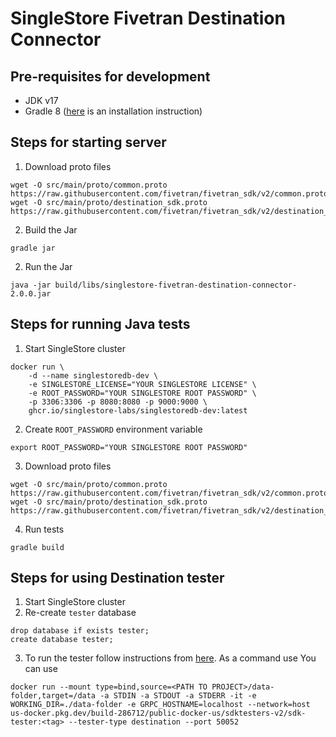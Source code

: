 # SingleStore Fivetran Destination Connector

## Pre-requisites for development

- JDK v17
- Gradle 8 ([here](https://gradle.org/install/#manually) is an installation instruction)

## Steps for starting server

1. Download proto files

```
wget -O src/main/proto/common.proto https://raw.githubusercontent.com/fivetran/fivetran_sdk/v2/common.proto
wget -O src/main/proto/destination_sdk.proto https://raw.githubusercontent.com/fivetran/fivetran_sdk/v2/destination_sdk.proto
```

2. Build the Jar

```
gradle jar
```

2. Run the Jar

```
java -jar build/libs/singlestore-fivetran-destination-connector-2.0.0.jar
```

## Steps for running Java tests

1. Start SingleStore cluster

```
docker run \
    -d --name singlestoredb-dev \
    -e SINGLESTORE_LICENSE="YOUR SINGLESTORE LICENSE" \
    -e ROOT_PASSWORD="YOUR SINGLESTORE ROOT PASSWORD" \
    -p 3306:3306 -p 8080:8080 -p 9000:9000 \
    ghcr.io/singlestore-labs/singlestoredb-dev:latest
```

2. Create `ROOT_PASSWORD` environment variable

```
export ROOT_PASSWORD="YOUR SINGLESTORE ROOT PASSWORD"
```

3. Download proto files

```
wget -O src/main/proto/common.proto https://raw.githubusercontent.com/fivetran/fivetran_sdk/v2/common.proto
wget -O src/main/proto/destination_sdk.proto https://raw.githubusercontent.com/fivetran/fivetran_sdk/v2/destination_sdk.proto
```

4. Run tests

```
gradle build
```

## Steps for using Destination tester

1. Start SingleStore cluster
2. Re-create `tester` database

```
drop database if exists tester;
create database tester;
```

3. To run the tester follow instructions
   from [here](https://github.com/fivetran/fivetran_sdk/blob/v2/tools/destination-connector-tester/README.md). As a
   command use You can use

```
docker run --mount type=bind,source=<PATH TO PROJECT>/data-folder,target=/data -a STDIN -a STDOUT -a STDERR -it -e WORKING_DIR=./data-folder -e GRPC_HOSTNAME=localhost --network=host us-docker.pkg.dev/build-286712/public-docker-us/sdktesters-v2/sdk-tester:<tag> --tester-type destination --port 50052
```
